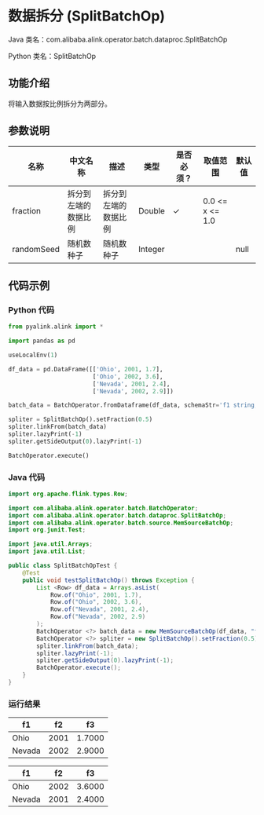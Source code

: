 # 数据拆分 (SplitBatchOp)
Java 类名：com.alibaba.alink.operator.batch.dataproc.SplitBatchOp

Python 类名：SplitBatchOp


## 功能介绍
将输入数据按比例拆分为两部分。

## 参数说明

| 名称 | 中文名称 | 描述 | 类型 | 是否必须？ | 取值范围 | 默认值 |
| --- | --- | --- | --- | --- | --- | --- |
| fraction | 拆分到左端的数据比例 | 拆分到左端的数据比例 | Double | ✓ | 0.0 <= x <= 1.0 |  |
| randomSeed | 随机数种子 | 随机数种子 | Integer |  |  | null |



## 代码示例
### Python 代码
```python
from pyalink.alink import *

import pandas as pd

useLocalEnv(1)

df_data = pd.DataFrame([['Ohio', 2001, 1.7],
                        ['Ohio', 2002, 3.6],
                        ['Nevada', 2001, 2.4],
                        ['Nevada', 2002, 2.9]])

batch_data = BatchOperator.fromDataframe(df_data, schemaStr='f1 string, f2 bigint, f3 double')

spliter = SplitBatchOp().setFraction(0.5)
spliter.linkFrom(batch_data)
spliter.lazyPrint(-1)
spliter.getSideOutput(0).lazyPrint(-1)

BatchOperator.execute()
```

### Java 代码
```java
import org.apache.flink.types.Row;

import com.alibaba.alink.operator.batch.BatchOperator;
import com.alibaba.alink.operator.batch.dataproc.SplitBatchOp;
import com.alibaba.alink.operator.batch.source.MemSourceBatchOp;
import org.junit.Test;

import java.util.Arrays;
import java.util.List;

public class SplitBatchOpTest {
	@Test
    public void testSplitBatchOp() throws Exception {
        List <Row> df_data = Arrays.asList(
    	    Row.of("Ohio", 2001, 1.7),
    		Row.of("Ohio", 2002, 3.6),
    		Row.of("Nevada", 2001, 2.4),
    		Row.of("Nevada", 2002, 2.9)
   		);
        BatchOperator <?> batch_data = new MemSourceBatchOp(df_data, "f1 string, f2 int, f3 double");
        BatchOperator <?> spliter = new SplitBatchOp().setFraction(0.5);
        spliter.linkFrom(batch_data);
        spliter.lazyPrint(-1);
        spliter.getSideOutput(0).lazyPrint(-1);
        BatchOperator.execute();
	}
}
```

### 运行结果

f1|f2|f3
---|---|---
Ohio|2001|1.7000
Nevada|2002|2.9000

f1|f2|f3
---|---|---
Ohio|2002|3.6000
Nevada|2001|2.4000
